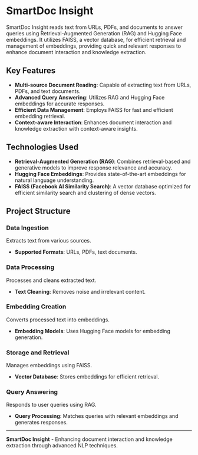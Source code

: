 
 # SmartDoc Insight

SmartDoc Insight reads text from URLs, PDFs, and documents to answer queries using Retrieval-Augmented Generation (RAG) and Hugging Face embeddings. It utilizes FAISS, a vector database, for efficient retrieval and management of embeddings, providing quick and relevant responses to enhance document interaction and knowledge extraction.

## Key Features

- **Multi-source Document Reading**: Capable of extracting text from URLs, PDFs, and text documents.
- **Advanced Query Answering**: Utilizes RAG and Hugging Face embeddings for accurate responses.
- **Efficient Data Management**: Employs FAISS for fast and efficient embedding retrieval.
- **Context-aware Interaction**: Enhances document interaction and knowledge extraction with context-aware insights.

## Technologies Used

- **Retrieval-Augmented Generation (RAG)**: Combines retrieval-based and generative models to improve response relevance and accuracy.
- **Hugging Face Embeddings**: Provides state-of-the-art embeddings for natural language understanding.
- **FAISS (Facebook AI Similarity Search)**: A vector database optimized for efficient similarity search and clustering of dense vectors.

## Project Structure

### Data Ingestion

Extracts text from various sources.

- **Supported Formats**: URLs, PDFs, text documents.

### Data Processing

Processes and cleans extracted text.

- **Text Cleaning**: Removes noise and irrelevant content.

### Embedding Creation

Converts processed text into embeddings.

- **Embedding Models**: Uses Hugging Face models for embedding generation.

### Storage and Retrieval

Manages embeddings using FAISS.

- **Vector Database**: Stores embeddings for efficient retrieval.

### Query Answering

Responds to user queries using RAG.

- **Query Processing**: Matches queries with relevant embeddings and generates responses.

---

**SmartDoc Insight** - Enhancing document interaction and knowledge extraction through advanced NLP techniques.
